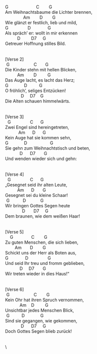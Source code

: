 \
G&nbsp;&nbsp;&nbsp;&nbsp;&nbsp;&nbsp;&nbsp;&nbsp;&nbsp;&nbsp;&nbsp;&nbsp;&nbsp;&nbsp;&nbsp;&nbsp;&nbsp;&nbsp;&nbsp;&nbsp;&nbsp;&nbsp;&nbsp;C&nbsp;&nbsp;&nbsp;&nbsp;&nbsp;&nbsp;&nbsp;&nbsp;G\
Am&nbsp;Weihnachtsbaume&nbsp;die&nbsp;Lichter&nbsp;brennen,\
&nbsp;&nbsp;&nbsp;&nbsp;&nbsp;&nbsp;&nbsp;&nbsp;&nbsp;&nbsp;&nbsp;&nbsp;&nbsp;&nbsp;&nbsp;Am&nbsp;&nbsp;&nbsp;&nbsp;&nbsp;&nbsp;&nbsp;&nbsp;D&nbsp;&nbsp;&nbsp;&nbsp;&nbsp;&nbsp;&nbsp;&nbsp;G\
Wie&nbsp;glänzt&nbsp;er&nbsp;festlich,&nbsp;lieb&nbsp;und&nbsp;mild,\
G&nbsp;&nbsp;&nbsp;&nbsp;&nbsp;&nbsp;&nbsp;&nbsp;&nbsp;&nbsp;&nbsp;&nbsp;&nbsp;&nbsp;&nbsp;&nbsp;D&nbsp;&nbsp;&nbsp;&nbsp;&nbsp;&nbsp;&nbsp;&nbsp;&nbsp;&nbsp;&nbsp;&nbsp;&nbsp;&nbsp;G\
Als&nbsp;spräch’&nbsp;er:&nbsp;wollt&nbsp;in&nbsp;mir&nbsp;erkennen\
&nbsp;&nbsp;&nbsp;&nbsp;&nbsp;&nbsp;&nbsp;&nbsp;&nbsp;&nbsp;D&nbsp;&nbsp;&nbsp;&nbsp;&nbsp;&nbsp;&nbsp;&nbsp;&nbsp;D7&nbsp;&nbsp;&nbsp;&nbsp;&nbsp;G\
Getreuer&nbsp;Hoffnung&nbsp;stilles&nbsp;Bild.\
\
\
[Verse&nbsp;2]\
&nbsp;G&nbsp;&nbsp;&nbsp;&nbsp;&nbsp;&nbsp;&nbsp;&nbsp;&nbsp;&nbsp;&nbsp;&nbsp;&nbsp;&nbsp;&nbsp;&nbsp;&nbsp;&nbsp;&nbsp;&nbsp;C&nbsp;&nbsp;&nbsp;&nbsp;&nbsp;&nbsp;&nbsp;G\
Die&nbsp;Kinder&nbsp;stehn&nbsp;mit&nbsp;hellen&nbsp;Blicken,\
&nbsp;&nbsp;&nbsp;&nbsp;&nbsp;&nbsp;&nbsp;&nbsp;&nbsp;&nbsp;Am&nbsp;&nbsp;&nbsp;&nbsp;&nbsp;&nbsp;&nbsp;&nbsp;D&nbsp;&nbsp;&nbsp;&nbsp;&nbsp;&nbsp;&nbsp;&nbsp;&nbsp;G\
Das&nbsp;Auge&nbsp;lacht,&nbsp;es&nbsp;lacht&nbsp;das&nbsp;Herz;\
G&nbsp;&nbsp;&nbsp;&nbsp;&nbsp;&nbsp;&nbsp;&nbsp;&nbsp;&nbsp;&nbsp;&nbsp;&nbsp;D&nbsp;&nbsp;&nbsp;&nbsp;&nbsp;&nbsp;&nbsp;&nbsp;&nbsp;&nbsp;G\
O&nbsp;fröhlich’,&nbsp;seliges&nbsp;Entzücken!\
&nbsp;&nbsp;&nbsp;&nbsp;&nbsp;&nbsp;&nbsp;&nbsp;&nbsp;&nbsp;&nbsp;&nbsp;&nbsp;D&nbsp;&nbsp;&nbsp;&nbsp;&nbsp;D7&nbsp;&nbsp;&nbsp;&nbsp;G\
Die&nbsp;Alten&nbsp;schauen&nbsp;himmelwärts.\
\
\
[Verse&nbsp;3]&nbsp;\
&nbsp;&nbsp;G&nbsp;&nbsp;&nbsp;&nbsp;&nbsp;&nbsp;&nbsp;&nbsp;&nbsp;&nbsp;&nbsp;&nbsp;&nbsp;&nbsp;&nbsp;&nbsp;C&nbsp;&nbsp;&nbsp;&nbsp;&nbsp;&nbsp;G\
Zwei&nbsp;Engel&nbsp;sind&nbsp;hereingetreten,\
&nbsp;&nbsp;&nbsp;&nbsp;&nbsp;&nbsp;&nbsp;&nbsp;&nbsp;&nbsp;&nbsp;Am&nbsp;&nbsp;&nbsp;&nbsp;&nbsp;&nbsp;D&nbsp;&nbsp;&nbsp;&nbsp;&nbsp;&nbsp;G\
Kein&nbsp;Auge&nbsp;hat&nbsp;sie&nbsp;kommen&nbsp;sehn,\
G&nbsp;&nbsp;&nbsp;&nbsp;&nbsp;&nbsp;&nbsp;&nbsp;&nbsp;&nbsp;&nbsp;&nbsp;&nbsp;D&nbsp;&nbsp;&nbsp;&nbsp;&nbsp;&nbsp;&nbsp;&nbsp;&nbsp;&nbsp;&nbsp;&nbsp;&nbsp;&nbsp;&nbsp;&nbsp;&nbsp;&nbsp;&nbsp;G\
Sie&nbsp;gehn&nbsp;zum&nbsp;Weihnachtstisch&nbsp;und&nbsp;beten,\
&nbsp;&nbsp;&nbsp;&nbsp;&nbsp;&nbsp;&nbsp;&nbsp;&nbsp;&nbsp;&nbsp;&nbsp;D&nbsp;&nbsp;&nbsp;&nbsp;&nbsp;&nbsp;D7&nbsp;&nbsp;&nbsp;&nbsp;&nbsp;&nbsp;&nbsp;G\
Und&nbsp;wenden&nbsp;wieder&nbsp;sich&nbsp;und&nbsp;gehn:\
\
&nbsp;\
[Verse&nbsp;4]\
&nbsp;&nbsp;G&nbsp;&nbsp;&nbsp;&nbsp;&nbsp;&nbsp;&nbsp;&nbsp;&nbsp;&nbsp;&nbsp;&nbsp;&nbsp;&nbsp;&nbsp;&nbsp;C&nbsp;&nbsp;&nbsp;&nbsp;&nbsp;&nbsp;G\
„Gesegnet&nbsp;seid&nbsp;ihr&nbsp;alten&nbsp;Leute,\
&nbsp;&nbsp;&nbsp;&nbsp;&nbsp;&nbsp;&nbsp;&nbsp;&nbsp;&nbsp;Am&nbsp;&nbsp;&nbsp;&nbsp;&nbsp;&nbsp;D&nbsp;&nbsp;&nbsp;&nbsp;&nbsp;&nbsp;&nbsp;G\
Gesegnet&nbsp;sei&nbsp;du&nbsp;kleine&nbsp;Schaar!\
&nbsp;G&nbsp;&nbsp;&nbsp;&nbsp;&nbsp;&nbsp;&nbsp;&nbsp;&nbsp;&nbsp;&nbsp;D&nbsp;&nbsp;&nbsp;&nbsp;&nbsp;&nbsp;&nbsp;&nbsp;&nbsp;&nbsp;&nbsp;&nbsp;G\
Wir&nbsp;bringen&nbsp;Gottes&nbsp;Segen&nbsp;heute\
&nbsp;&nbsp;&nbsp;&nbsp;&nbsp;&nbsp;&nbsp;&nbsp;&nbsp;&nbsp;&nbsp;&nbsp;&nbsp;&nbsp;D&nbsp;&nbsp;&nbsp;&nbsp;&nbsp;&nbsp;&nbsp;D7&nbsp;&nbsp;&nbsp;&nbsp;&nbsp;G\
Dem&nbsp;braunen,&nbsp;wie&nbsp;dem&nbsp;weißen&nbsp;Haar!\
\
\
[Verse&nbsp;5]&nbsp;\
&nbsp;&nbsp;&nbsp;&nbsp;G&nbsp;&nbsp;&nbsp;&nbsp;&nbsp;&nbsp;&nbsp;&nbsp;&nbsp;&nbsp;&nbsp;&nbsp;&nbsp;&nbsp;&nbsp;C&nbsp;&nbsp;&nbsp;&nbsp;&nbsp;&nbsp;&nbsp;&nbsp;G\
Zu&nbsp;guten&nbsp;Menschen,&nbsp;die&nbsp;sich&nbsp;lieben,\
&nbsp;&nbsp;&nbsp;&nbsp;&nbsp;&nbsp;&nbsp;&nbsp;Am&nbsp;&nbsp;&nbsp;&nbsp;&nbsp;&nbsp;&nbsp;D&nbsp;&nbsp;&nbsp;&nbsp;&nbsp;&nbsp;&nbsp;&nbsp;G\
Schickt&nbsp;uns&nbsp;der&nbsp;Herr&nbsp;als&nbsp;Boten&nbsp;aus,\
G&nbsp;&nbsp;&nbsp;&nbsp;&nbsp;&nbsp;&nbsp;&nbsp;&nbsp;&nbsp;&nbsp;&nbsp;&nbsp;&nbsp;D&nbsp;&nbsp;&nbsp;&nbsp;&nbsp;&nbsp;&nbsp;&nbsp;&nbsp;&nbsp;&nbsp;&nbsp;&nbsp;&nbsp;&nbsp;&nbsp;G\
Und&nbsp;seid&nbsp;Ihr&nbsp;treu&nbsp;und&nbsp;fromm&nbsp;geblieben,\
&nbsp;&nbsp;&nbsp;&nbsp;&nbsp;&nbsp;&nbsp;&nbsp;&nbsp;&nbsp;&nbsp;&nbsp;D&nbsp;&nbsp;&nbsp;&nbsp;&nbsp;D7&nbsp;&nbsp;&nbsp;&nbsp;&nbsp;&nbsp;&nbsp;G\
Wir&nbsp;treten&nbsp;wieder&nbsp;in&nbsp;dies&nbsp;Haus!“\
&nbsp;\
\
[Verse&nbsp;6]\
&nbsp;G&nbsp;&nbsp;&nbsp;&nbsp;&nbsp;&nbsp;&nbsp;&nbsp;&nbsp;&nbsp;&nbsp;&nbsp;&nbsp;&nbsp;&nbsp;&nbsp;&nbsp;&nbsp;&nbsp;&nbsp;C&nbsp;&nbsp;&nbsp;&nbsp;&nbsp;&nbsp;&nbsp;&nbsp;G\
Kein&nbsp;Ohr&nbsp;hat&nbsp;ihren&nbsp;Spruch&nbsp;vernommen,\
&nbsp;&nbsp;&nbsp;&nbsp;&nbsp;&nbsp;&nbsp;&nbsp;&nbsp;&nbsp;&nbsp;&nbsp;Am&nbsp;&nbsp;&nbsp;&nbsp;D&nbsp;&nbsp;&nbsp;&nbsp;&nbsp;&nbsp;&nbsp;&nbsp;&nbsp;G\
Unsichtbar&nbsp;jedes&nbsp;Menschen&nbsp;Blick,\
&nbsp;G&nbsp;&nbsp;&nbsp;&nbsp;&nbsp;&nbsp;&nbsp;&nbsp;&nbsp;&nbsp;D&nbsp;&nbsp;&nbsp;&nbsp;&nbsp;&nbsp;&nbsp;&nbsp;&nbsp;&nbsp;&nbsp;&nbsp;&nbsp;G\
Sind&nbsp;sie&nbsp;gegangen,&nbsp;wie&nbsp;gekommen,\
&nbsp;&nbsp;&nbsp;&nbsp;&nbsp;&nbsp;&nbsp;&nbsp;&nbsp;&nbsp;&nbsp;&nbsp;&nbsp;D&nbsp;&nbsp;&nbsp;&nbsp;&nbsp;&nbsp;D7&nbsp;&nbsp;&nbsp;&nbsp;&nbsp;G\
Doch&nbsp;Gottes&nbsp;Segen&nbsp;blieb&nbsp;zurück!\
\
\
\
